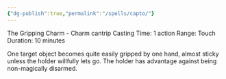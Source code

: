 ```yaml
---
{"dg-publish":true,"permalink":"/spells/capto/"}
---
```


The Gripping Charm - Charm cantrip 
Casting Time: 1 action 
Range: Touch 
Duration: 10 minutes 

One target object becomes quite easily gripped by one hand, almost sticky unless the holder willfully lets go. The holder has advantage against being non-magically disarmed.